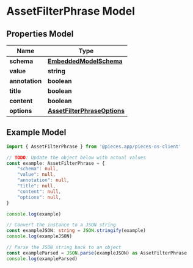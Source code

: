 
# AssetFilterPhrase Model


## Properties Model

Name | Type
------------ | -------------
**schema** | [**EmbeddedModelSchema**](EmbeddedModelSchema)
**value** | **string**
**annotation** | **boolean**
**title** | **boolean**
**content** | **boolean**
**options** | [**AssetFilterPhraseOptions**](AssetFilterPhraseOptions)

## Example Model

```typescript
import { AssetFilterPhrase } from '@pieces.app/pieces-os-client'

// TODO: Update the object below with actual values
const example: AssetFilterPhrase = {
    "schema": null,
    "value": null,
    "annotation": null,
    "title": null,
    "content": null,
    "options": null,
}

console.log(example)

// Convert the instance to a JSON string
const exampleJSON: string = JSON.stringify(example)
console.log(exampleJSON)

// Parse the JSON string back to an object
const exampleParsed = JSON.parse(exampleJSON) as AssetFilterPhrase
console.log(exampleParsed)
```


